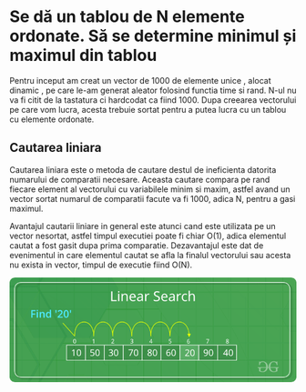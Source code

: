 <!DOCTYPE html>
<html>
<body>

<h1>Se dă un tablou de N elemente ordonate. Să se determine minimul și maximul din tablou</h1>
<p> Pentru inceput am creat un vector de 1000 de elemente unice , alocat dinamic , pe care le-am generat 
aleator folosind functia time si rand. N-ul nu va fi citit de la tastatura ci hardcodat ca fiind 1000.
    Dupa creearea vectorului pe care vom lucra, acesta trebuie sortat pentru a putea lucra cu un tablou
cu elemente ordonate.</p>
<h2>Cautarea liniara</h2>
<p>Cautarea liniara este o metoda de cautare destul de ineficienta datorita numarului de comparatii necesare. Aceasta cautare
compara pe rand fiecare element al vectorului cu variabilele minim si maxim, astfel avand un vector sortat numarul de comparatii facute
va fi 1000, adica N, pentru a gasi maximul.</p>
<p>Avantajul cautarii liniare in general este atunci cand este utilizata pe un vector nesortat, astfel timpul executiei poate fi chiar
O(1), adica elementul cautat a fost gasit dupa prima comparatie. Dezavantajul este dat de evenimentul in care elementul cautat se afla la finalul vectorului sau acesta nu exista in vector, timpul de executie fiind O(N).</p>
<img src="Assets\Linear-Search.png">
</body>
</html>
 


      
